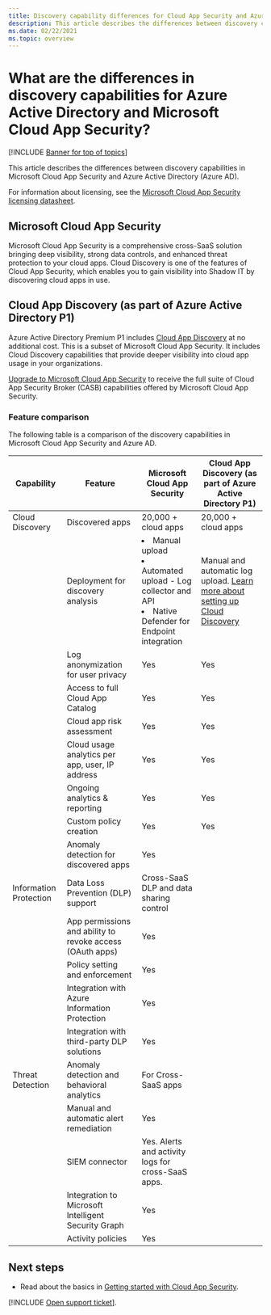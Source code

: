 ```yaml
---
title: Discovery capability differences for Cloud App Security and Azure AD
description: This article describes the differences between discovery capabilities in Microsoft Cloud App Security and Azure AD.
ms.date: 02/22/2021
ms.topic: overview
---
```


# What are the differences in discovery capabilities for Azure Active Directory and Microsoft Cloud App Security?

[!INCLUDE [Banner for top of topics](includes/banner.md)]

This article describes the differences between discovery capabilities in Microsoft Cloud App Security and Azure Active Directory (Azure AD).

For information about licensing, see the [Microsoft Cloud App Security licensing datasheet](https://aka.ms/mcaslicensing).

## Microsoft Cloud App Security

Microsoft Cloud App Security is a comprehensive cross-SaaS solution bringing deep visibility, strong data controls, and enhanced threat protection to your cloud apps. Cloud Discovery is one of the features of Cloud App Security, which enables you to gain visibility into Shadow IT by discovering cloud apps in use.

## Cloud App Discovery (as part of Azure Active Directory P1)

Azure Active Directory Premium P1 includes [Cloud App Discovery](./set-up-cloud-discovery.md) at no additional cost. This is a subset of Microsoft Cloud App Security. It includes Cloud Discovery capabilities that provide deeper visibility into cloud app usage in your organizations.

[Upgrade to Microsoft Cloud App Security](https://www.microsoft.com/cloud-platform/cloud-app-security) to receive the full suite of Cloud App Security Broker (CASB) capabilities offered by Microsoft Cloud App Security.

### Feature comparison

The following table is a comparison of the discovery capabilities in Microsoft Cloud App Security and Azure AD.

|Capability|Feature|Microsoft Cloud App Security| Cloud App Discovery (as part of Azure Active Directory P1)|
|----|----|----|----|
|Cloud Discovery|Discovered apps|20,000 + cloud apps|20,000 + cloud apps|
||Deployment for discovery analysis|<li> Manual upload <br> <li> Automated upload - Log collector and API <br> <li> Native Defender for Endpoint integration |Manual and automatic log upload. [Learn more about setting up Cloud Discovery](set-up-cloud-discovery.md)|
||Log anonymization for user privacy|Yes|Yes|
||Access to full Cloud App Catalog|Yes|Yes|
||Cloud app risk assessment|Yes|Yes|
||Cloud usage analytics per app, user, IP address|Yes|Yes|
||Ongoing analytics & reporting|Yes|Yes|
||Custom policy creation |Yes|Yes|
||Anomaly detection for discovered apps|Yes||
|Information Protection|Data Loss Prevention (DLP) support|Cross-SaaS DLP and data sharing control||
||App permissions and ability to revoke access (OAuth apps)|Yes||
||Policy setting and enforcement|Yes||
||Integration with Azure Information Protection |Yes||
||Integration with third-party DLP solutions|Yes||
|Threat Detection|Anomaly detection and behavioral analytics|For Cross-SaaS apps||
||Manual and automatic alert remediation|Yes||
||SIEM connector|Yes. Alerts and activity logs for cross-SaaS apps.||
||Integration to Microsoft Intelligent Security Graph|Yes||
||Activity policies|Yes||

## Next steps

- Read about the basics in [Getting started with Cloud App Security](getting-started-with-cloud-app-security.md).

[!INCLUDE [Open support ticket](includes/support.md)].
